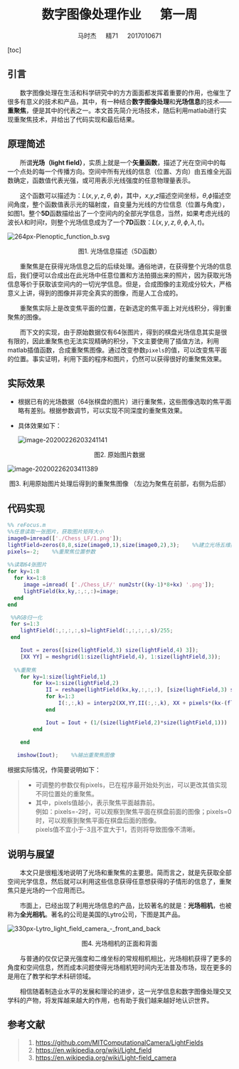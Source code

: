 # <center>数字图像处理作业&ensp;&ensp;&ensp;第一周</center>

<center>马时杰&ensp;&ensp;&ensp;精71&ensp;&ensp;&ensp;2017010671</center>

[toc]

## 引言

&emsp;&emsp;数字图像处理在生活和科学研究中的方方面面都发挥着重要的作用，也催生了很多有意义的技术和产品，其中，有一种结合**数字图像处理**和**光场信息**的技术——**重聚焦**，便是其中的代表之一。本文首先简介光场技术，随后利用matlab进行实现重聚焦技术，并给出了代码实现和最后结果。



## 原理简述

&emsp;&emsp;所谓**光场（light field）**，实质上就是一个**矢量函数**，描述了光在空间中的每一个点处的每一个传播方向。空间中所有光线的信息（位置、方向）由五维全光函数确定，函数值代表光强，或可用表示光线强度的任意物理量表示。

&emsp;&emsp;这个函数可以描述为：$L(x,y,z,\theta,\phi)$，其中，$x$,$y$,$z$描述空间坐标，$\theta$,$\phi$描述空间角度，整个函数值表示光的辐射度，自变量为光线的方位信息（位置与角度），如图1。整个**5D**函数描绘出了一个空间内的全部光学信息，当然，如果考虑光线的波长$\lambda$和时间$t$，则整个光场信息成为了一个**7D**函数：$L(x,y,z,\theta,\phi,\lambda,t)$。

![264px-Plenoptic_function_b.svg](E:\课程\大三下\数字图像处理\264px-Plenoptic_function_b.svg.png)

<center>图1. 光场信息描述（5D函数）</center>

&emsp;&emsp;重聚焦是在获得光场信息之后的后续处理。通俗地讲，在获得整个光场的信息后，我们便可以合成出在此光场中任意位置和方法拍摄出来的照片，因为获取光场信息等价于获取该空间内的一切光学信息。但是，合成图像的主观成分较大，严格意义上讲，得到的图像并非完全真实的图像，而是人工合成的。

&emsp;&emsp;重聚焦实际上是改变焦平面的位置，在新选定的焦平面上对光线积分，得到重聚焦的图像。

&emsp;&emsp;而下文的实现，由于原始数据仅有64张图片，得到的棋盘光场信息其实是很有限的，因此重聚焦也无法实现精确的积分，下文主要使用了插值方法，利用matlab插值函数，合成重聚焦图像。通过改变参数`pixels`的值，可以改变焦平面的位置。事实证明，利用下面的程序和图片，仍然可以获得很好的重聚焦效果。



## 实际效果

* 根据已有的光场数据（64张棋盘的图片）进行重聚焦，这些图像选取的焦平面略有差别。根据参数调节，可以实现不同深度的重聚焦效果。 

* 具体效果如下：

  ![image-20200226203241141](C:\Users\DELL\AppData\Roaming\Typora\typora-user-images\image-20200226203241141.png)
<center>图2. 原始图片数据</center>

![image-20200226203411389](C:\Users\DELL\AppData\Roaming\Typora\typora-user-images\image-20200226203411389.png)

<center>图3. 利用原始图片处理后得到的重聚焦图像  
（左边为聚焦在前部，右侧为后部）</center>




## 代码实现

```matlab
%% reFocus.m
%%任意读取一张图片，获取图片矩阵大小
image0=imread(['./Chess_LF/1.png']);    
lightField=zeros(8,8,size(image0,1),size(image0,2),3);    %%建立光场五维数组
pixels=-2;    %%重聚焦位置参数
 
%%读取64张图片
for ky=1:8                             
  for kx=1:8        
     image =imread( ['./Chess_LF/' num2str((ky-1)*8+kx) '.png']);    
     lightField(kx,ky,:,:,:)=image;     
  end
end

 %%RGB归一化
 for s=1:3                            
    lightField(:,:,:,:,s)=lightField(:,:,:,:,s)/255;
 end   

    Iout = zeros([size(lightField,3) size(lightField,4) 3]);    
    [XX YY] = meshgrid(1:size(lightField,4), 1:size(lightField,3));
  
  %%重聚焦  
    for ky=1:size(lightField,1)
        for kx=1:size(lightField,2)
            II = reshape(lightField(kx,ky,:,:,:), [size(lightField,3) size(lightField,4) 3] );
            for k=1:3
                I(:,:,k) = interp2(XX,YY,II(:,:,k), XX + pixels*(kx-(floor(size(lightField,2)/2)+1)), YY - pixels*(ky-(floor(size(lightField,1)/2)+1)), 'linear', 1);
            end

            Iout = Iout + (1/(size(lightField,2)*size(lightField,1))) .* I;
        end

    end
    
   imshow(Iout);    %%输出重聚焦图像
```

根据实际情况，作简要说明如下：

> * 可调整的参数仅有pixels，已在程序最开始处列出，可以更改其值实现不同位置处的重聚焦。
> * 其中，pixels值越小，表示聚焦平面越靠前。  
>   例如：pixels=-2时，可以观察到聚焦平面在棋盘前面的图像；pixels=0时，可以观察到聚焦平面在棋盘后面的图像。  
>   pixels值不宜小于-3且不宜大于1，否则将导致图像不清晰。



## 说明与展望

&emsp;&emsp;本文只是很粗浅地说明了光场和重聚焦的主要思。简而言之，就是先获取全部空间光学信息，然后就可以利用这些信息获得任意想获得的子情形的信息了，重聚焦只是光场的一个应用而已。

&emsp;&emsp;市面上，已经出现了利用光场信息的产品，比较著名的就是：**光场相机**，也被称为**全光相机**。著名的公司是美国的Lytro公司，下图是其产品。

![330px-Lytro_light_field_camera_-_front_and_back](E:\课程\大三下\数字图像处理\330px-Lytro_light_field_camera_-_front_and_back.jpg)
<center>图4. 光场相机的正面和背面</center>

&emsp;&emsp;与普通的仅仅记录光强度和二维坐标的常规相机相比，光场相机获得了更多的角度和空间信息，然而成本问题使得光场相机短时间内无法普及市场，现在更多的是用在了教学和学术科研领域。

&emsp;&emsp;相信随着制造业水平的发展和理论的进步，这一光学信息和数字图像处理交叉学科的产物，将发挥越来越大的作用，也有助于我们越来越好地认识世界。




## 参考文献

> 1. https://github.com/MITComputationalCamera/LightFields
> 2. https://en.wikipedia.org/wiki/Light_field
> 3. https://en.wikipedia.org/wiki/Light-field_camera


